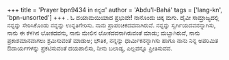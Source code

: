 +++
title = 'Prayer bpn9434 in ಕನ್ನಡ'
author = 'Abdu'l-Bahá'
tags = ['lang-kn', 'bpn-unsorted']
+++
.
ಓ ದಯಾಮಯಿಯಾದ ಪ್ರಭುವೇ! ನಾನೊಂದು ಚಿಕ್ಕ ಮಗು.  ದೈವೀ ಸಾಮ್ರಾಜ್ಯದಲ್ಲಿ ನನ್ನನ್ನು ಸೇರಿಸಿಕೊಂಡು ನನ್ನನ್ನು ಉನ್ನತಿಗೇರಿಸು.  ನಾನು ಪ್ರಾಪಂಚಿಕದವನಾಗಿರುವೆ.  ನನ್ನನ್ನು ಸ್ವರ್ಗಿಯದವನನ್ನಾಗಿಸು, ನಾನು ಈ ಕೆಳಗಿನ ಲೋಕದವನು, ನಾನು ಮೇಲಿನ ಲೋಕದವನಾಗಿರುವಂತೆ ಮಾಡು; ಮಬ್ಬಾಗಿರುವೆ, ನಾನು ಪ್ರಕಾಶಮಾನವಾಗಲು ಶ್ರಮಿಸುವಂತೆ ಮಾಡುಅ;  ಭೌತಿಕ, ನನ್ನನ್ನು ಧಾರ್ಮಿಕನನ್ನಾಗಿಸು ಹಾಗೂ ನಾನು ನಿನ್ನ ಅಪರಿಮಿತ ಔದಾರ್ಯಗಳನ್ನು ಪ್ರಕಟಿಸುವಂತೆ ದಯಪಾಲಿಸು,  ನೀನು ಬಲಾಡ್ಯ, ಎಲ್ಲವನ್ನೂ ಪ್ರೀತಿಸುವವ.
